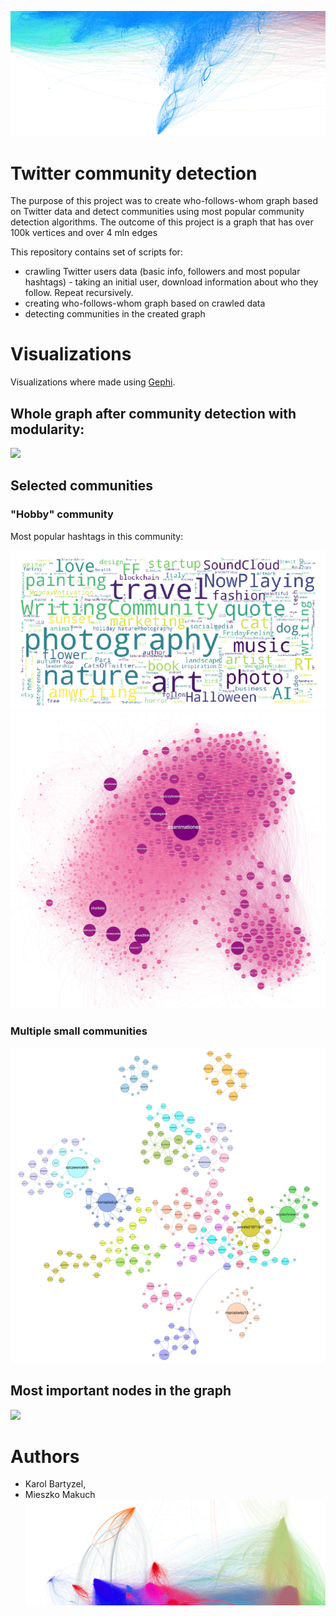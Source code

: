 ![](visualizations/graph_fragment_2.png)
# Twitter community detection

The purpose of this project was to create who-follows-whom graph based on Twitter data and detect communities using most popular community detection algorithms.
The outcome of this project is a graph that has over 100k vertices and over 4 mln edges 

This repository contains set of scripts for:
 - crawling Twitter users data (basic info, followers and most popular hashtags) - taking an initial user, download information about who they follow. Repeat recursively.
 - creating who-follows-whom graph based on crawled data
 - detecting communities in the created graph

# Visualizations

Visualizations where made using [Gephi](https://gephi.org/).

## Whole graph after community detection with modularity:
![](visualizations/whole_graph.png)

## Selected communities

### "Hobby" community

Most popular hashtags in this community:

![](visualizations/big_community_hashtags.png)
![](visualizations/big_community_3.png)

### Multiple small communities
![](visualizations/mixed_communities.png)

## Most important nodes in the graph

![](visualizations/most_important_nodes.gif)

# Authors
 - Karol Bartyzel, 
- Mieszko Makuch
![](visualizations/graph_fragment_3.png)
